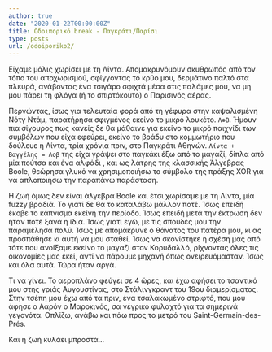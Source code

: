 ```yaml
---
author: true
date: "2020-01-22T00:00:00Z"
title: Οδοιπορικό break - Παγκράτι/Παρίσι
type: posts
url: /odoiporiko2/
---
```


Είχαμε μόλις χωρίσει με τη Λίντα. Απομακρυνόμουν σκυθρωπός από τον τόπο του αποχωρισμού, σφίγγοντας το κρύο μου, δερμάτινο παλτό στα πλευρά, ανάβοντας ένα τσιγάρο σφιχτά μέσα στις παλάμες μου, να μη μου πάρει τη φλόγα (ή το σπιρτόκουτο) ο Παρισινός αέρας.

Περνώντας, ίσως για τελευταία φορά από τη γέφυρα στην καψαλισμένη Νότγ Ντάμ, παρατήρησα σφιγμένος εκείνο το μικρό λουκέτο. `Λ⊕Β`. Ήμουν πια σίγουρος πως κανείς δε θα μάθαινε για εκείνο το μικρό παιχνίδι των συμβόλων που είχα εφεύρει, εκείνο το βράδυ στο κομμωτήριο που δούλευε η Λίντα, τρία χρόνια πριν, στο Παγκράτι Αθηνών. `Λίντα + Βαγγέλης = Λοβ` της είχα γράψει στο παγκάκι έξω από το μαγαζί, δίπλα από μία πούτσα και ένα αλφάδι , και ως λάτρης της κλασσικής Άλγεβρας Boole, θεώρησα γλυκό να χρησιμοποιήσω το σύμβολο της πράξης XOR για να απλοποιήσω την παραπάνω παράσταση.

Η ζωή όμως δεν είναι άλγεβρα Boole και έτσι χωρίσαμε με τη Λίντα, μία fuzzy βραδιά. Το γιατί δε θα το καταλάβω μάλλον ποτέ. Ίσως επειδή έκοβε το κάπνισμα εκείνη την περίοδο. Ίσως επειδή μετά την έκτρωση δεν ήταν ποτέ ξανά η ίδια. Ίσως γιατί εγώ, με τις σπουδές μου την παραμέλησα πολύ. Ίσως με απομάκρυνε ο θάνατος του πατέρα μου, κι ας προσπάθησε κι αυτή να μου σταθεί. Ίσως να σκονίστηκε η σχέση μας από τότε που ανοίξαμε εκείνο το μαγαζί στον Κορυδαλλό, ρίχνοντας όλες τις οικονομίες μας εκεί, αντί να πάρουμε μηχανή όπως ονειρευόμασταν. Ίσως και όλα αυτά. Τώρα ήταν αργά.

Τι να γίνει. Το αεροπλάνο φεύγει σε 4 ώρες, και έχω αφήσει το τσαντικό μου στης γριάς Αυγουστίνας, στο Στάλινγκραντ του 19ου διαμερίσματος. Στην τσέπη μου έχω από τα πριν, ένα τσαλακωμένο στριφτό, που μου άφησε ο Ααρόν ο Μαροκινός, σα νέγρικο φυλαχτό για τα σημερινά γεγονότα. Οπλίζω, ανάβω και πάω προς το μετρό του Saint-Germain-des-Prés.

Και η ζωή κυλάει μπροστά...

